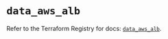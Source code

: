 # `data_aws_alb`

Refer to the Terraform Registry for docs: [`data_aws_alb`](https://registry.terraform.io/providers/hashicorp/aws/6.14.0/docs/data-sources/alb).
